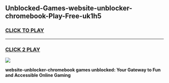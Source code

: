 
## Unblocked-Games-website-unblocker-chromebook-Play-Free-uk1h5
<h3>
<a href="https://premium76.site?title=website-unblocker-chromebook&ref=20M">CLICK TO PLAY</a></h3>
<hr>

<h3>
<a href="https://premium76.site?title=website-unblocker-chromebook&ref=20M">CLICK 2 PLAY</a>
  
</h3>

<a href="https://premium76.site?title=website-unblocker-chromebook&ref=19M"><img src="https://clearcache.store/games.png"></a>


**website-unblocker-chromebook games unblocked: Your Gateway to Fun and Accessible Online Gaming**
